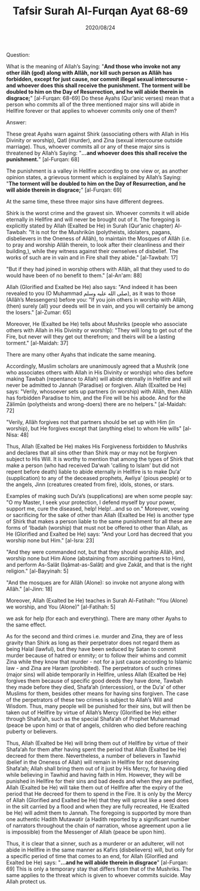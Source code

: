﻿---
layout: post
title: "Tafsir Surah Al-Furqan Ayat 68-69"
publisher: "alsalafiyyah@icloud.com"
source: "Majmu' Fatawa wa Maqalat 5/355, question no. 12"
hijri: Muharram 5, 1442 AH
date: 2020/08/24
category: ["tafsir", quran, furqan]
shaykhs: Shaykh Ibn Baz
---

Question: 

What is the meaning of Allah’s Saying: "**And those who invoke not any other ilâh (god) along with Allâh, nor kill such person as Allâh has forbidden, except for just cause, nor commit illegal sexual intercourse - and whoever does this shall receive the punishment. The torment will be doubled to him on the Day of Resurrection, and he will abide therein in disgrace;**" [al-Furqan: 68-69] Do these Ayahs (Qur’anic verses) mean that a person who commits all of the three mentioned major sins will abide in Hellfire forever or that applies to whoever commits only one of them?

Answer:

These great Ayahs warn against Shirk (associating others with Allah in His Divinity or worship), Qatl (murder), and Zina (sexual intercourse outside marriage). Thus, whoever commits all or any of these major sins is threatened by Allah’s Saying: "**...and whoever does this shall receive the punishment.**" [al-Furqan: 68] 

The punishment is a valley in Hellfire according to one view or, as another opinion states, a grievous torment which is explained by Allah’s Saying: "**The torment will be doubled to him on the Day of Resurrection, and he will abide therein in disgrace;**" [al-Furqan: 69] 

At the same time, these three major sins have different degrees.

Shirk is the worst crime and the gravest sin. Whoever commits it will abide eternally in Hellfire and will never be brought out of it. The foregoing is explicitly stated by Allah (Exalted be He) in Surah (Qur’anic chapter) Al-Tawbah: "It is not for the Mushrikûn (polytheists, idolaters, pagans, disbelievers in the Oneness of Allâh), to maintain the Mosques of Allâh (i.e. to pray and worship Allâh therein, to look after their cleanliness and their building,), while they witness against their ownselves of disbelief. The works of such are in vain and in Fire shall they abide." [al-Tawbah: 17]

"But if they had joined in worship others with Allâh, all that they used to do would have been of no benefit to them." [al-An'am: 88] 

Allah (Glorified and Exalted be He) also says: "And indeed it has been revealed to you (O Muhammad صلى الله عليه وسلم), as it was to those (Allâh’s Messengers) before you: "If you join others in worship with Allâh, (then) surely (all) your deeds will be in vain, and you will certainly be among the losers." [al-Zumar: 65]

Moreover, He (Exalted be He) tells about Mushriks (people who associate others with Allah in His Divinity or worship): "They will long to get out of the Fire, but never will they get out therefrom; and theirs will be a lasting torment." [al-Maidah: 37]

There are many other Ayahs that indicate the same meaning.

Accordingly, Muslim scholars are unanimously agreed that a Mushrik (one who associates others with Allah in His Divinity or worship) who dies before making Tawbah (repentance to Allah) will abide eternally in Hellfire and will never be admitted to Jannah (Paradise) or forgiven. Allah (Exalted be He) says: "Verily, whosoever sets up partners (in worship) with Allâh, then Allâh has forbidden Paradise to him, and the Fire will be his abode. And for the Zâlimûn (polytheists and wrong-doers) there are no helpers." [al-Maidah: 72]

"Verily, Allâh forgives not that partners should be set up with Him (in worship), but He forgives except that (anything else) to whom He wills" [al-Nisa: 48]

Thus, Allah (Exalted be He) makes His Forgiveness forbidden to Mushriks and declares that all sins other than Shirk may or may not be forgiven subject to His Will. It is worthy to mention that among the types of Shirk that make a person (who had received Da‘wah 'calling to Islam' but did not repent before death) liable to abide eternally in Hellfire is to make Du‘a’ (supplication) to any of the deceased prophets, Awliya’ (pious people) or to the angels, Jinn (creatures created from fire), idols, stones, or stars.


Examples of making such Du‘a’s (supplications) are when some people say: "O my Master, I seek your protection, I defend myself by your power, support me, cure the diseased, help! Help!...and so on." Moreover, vowing or sacrificing for the sake of other than Allah (Exalted be He) is another type of Shirk that makes a person liable to the same punishment for all these are forms of ‘Ibadah (worship) that must not be offered to other than Allah, as He (Glorified and Exalted be He) says: "And your Lord has decreed that you worship none but Him." [al-Isra: 23]

"And they were commanded not, but that they should worship Allâh, and worship none but Him Alone (abstaining from ascribing partners to Him), and perform As-Salât (Iqâmat-as-Salât) and give Zakât, and that is the right religion." [al-Bayyinah: 5]

"And the mosques are for Allâh (Alone): so invoke not anyone along with Allâh." [al-Jinn: 18]

Moreover, Allah (Exalted be He) teaches in Surah Al-Fatihah: "You (Alone) we worship, and You (Alone)" [al-Fatihah: 5]

we ask for help (for each and everything). There are many other Ayahs to the same effect.

As for the second and third crimes i.e. murder and Zina, they are of less gravity than Shirk as long as their perpetrator does not regard them as being Halal (lawful), but they have been seduced by Satan to commit murder because of hatred or enmity; or to follow their whims and commit Zina while they know that murder - not for a just cause according to Islamic law - and Zina are Haram (prohibited). The perpetrators of such crimes (major sins) will abide temporarily in Hellfire, unless Allah (Exalted be He) forgives them because of specific good deeds they have done, Tawbah they made before they died, Shafa‘ah (intercession), or the Du‘a’ of other Muslims for them, besides other means for having sins forgiven. The case of the perpetrators of these two crimes is subject to Allah’s Will and Wisdom. Thus, many people will be punished for their sins, but will then be taken out of Hellfire by virtue of Allah’s Mercy (Glorified be He) either through Shafa‘ah, such as the special Shafa‘ah of Prophet Muhammad (peace be upon him) or that of angels, children who died before reaching puberty or believers. 

Thus, Allah (Exalted be He) will bring them out of Hellfire by virtue of their Shafa‘ah for them after having spent the period that Allah (Exalted be He) decreed for them there. Nevertheless, a number of believers in Tawhid (belief in the Oneness of Allah) will remain in Hellfire for not deserving Shafa‘ah; Allah shall bring them out of it just by His Mercy, for having died while believing in Tawhid and having faith in Him. However, they will be punished in Hellfire for their sins and bad deeds and when they are purified, Allah (Exalted be He) will take them out of Hellfire after the expiry of the period that He decreed for them to spend in the Fire. It is only by the Mercy of Allah (Glorified and Exalted be He) that they will sprout like a seed does in the silt carried by a flood and when they are fully recreated, He (Exalted be He) will admit them to Jannah. The foregoing is supported by more than one authentic Hadith Mutawatir (a Hadith reported by a significant number of narrators throughout the chain of narration, whose agreement upon a lie is impossible) from the Messenger of Allah (peace be upon him).

Thus, it is clear that a sinner, such as a murderer or an adulterer, will not abide in Hellfire in the same manner as Kafirs (disbelievers) will, but only for a specific period of time that comes to an end, for Allah (Glorified and Exalted be He) says: "**...and he will abide therein in disgrace**" [al-Furqan: 69] This is only a temporary stay that differs from that of the Mushriks. The same applies to the threat which is given to whoever commits suicide. May Allah protect us.

